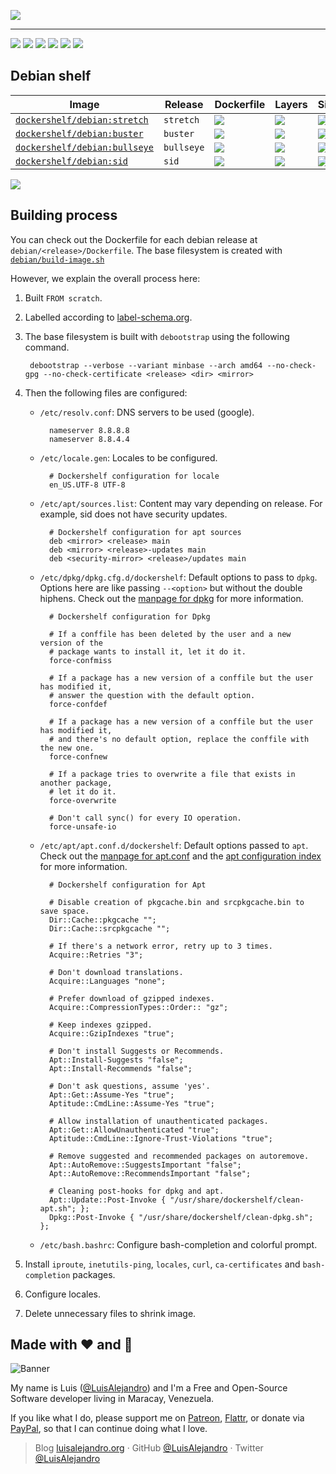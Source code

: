 ![](https://cdn.rawgit.com/LuisAlejandro/dockershelf/master/images/banner.svg)

---

[![](https://img.shields.io/github/release/LuisAlejandro/dockershelf.svg)](https://github.com/Dockershelf/dockershelf/releases) [![](https://img.shields.io/travis/LuisAlejandro/dockershelf.svg)](https://travis-ci.org/LuisAlejandro/dockershelf) [![](https://img.shields.io/docker/pulls/dockershelf/debian.svg)](https://hub.docker.com/r/dockershelf/debian) [![](https://img.shields.io/github/issues-raw/LuisAlejandro/dockershelf/in%20progress.svg?label=in%20progress)](https://github.com/Dockershelf/dockershelf/issues?q=is%3Aissue+is%3Aopen+label%3A%22in+progress%22) [![](https://badges.gitter.im/LuisAlejandro/dockershelf.svg)](https://gitter.im/LuisAlejandro/dockershelf) [![](https://cla-assistant.io/readme/badge/LuisAlejandro/dockershelf)](https://cla-assistant.io/LuisAlejandro/dockershelf)

## Debian shelf

|Image  |Release  |Dockerfile  |Layers  |Size  |
|-------|---------|------------|--------|------|
|[`dockershelf/debian:stretch`](https://hub.docker.com/r/dockershelf/debian)|`stretch`|[![](https://img.shields.io/badge/-debian%2Fstretch%2FDockerfile-blue.svg?colorA=22313f&colorB=4a637b&maxAge=86400&logo=docker)](https://github.com/Dockershelf/dockershelf/blob/master/debian/stretch/Dockerfile)|[![](https://img.shields.io/microbadger/layers/dockershelf/debian/stretch.svg?colorA=22313f&colorB=4a637b&maxAge=86400)](https://microbadger.com/images/dockershelf/debian:stretch)|[![](https://img.shields.io/microbadger/image-size/dockershelf/debian/stretch.svg?colorA=22313f&colorB=4a637b&maxAge=86400)](https://microbadger.com/images/dockershelf/debian:stretch)|
|[`dockershelf/debian:buster`](https://hub.docker.com/r/dockershelf/debian)|`buster`|[![](https://img.shields.io/badge/-debian%2Fbuster%2FDockerfile-blue.svg?colorA=22313f&colorB=4a637b&maxAge=86400&logo=docker)](https://github.com/Dockershelf/dockershelf/blob/master/debian/buster/Dockerfile)|[![](https://img.shields.io/microbadger/layers/dockershelf/debian/buster.svg?colorA=22313f&colorB=4a637b&maxAge=86400)](https://microbadger.com/images/dockershelf/debian:buster)|[![](https://img.shields.io/microbadger/image-size/dockershelf/debian/buster.svg?colorA=22313f&colorB=4a637b&maxAge=86400)](https://microbadger.com/images/dockershelf/debian:buster)|
|[`dockershelf/debian:bullseye`](https://hub.docker.com/r/dockershelf/debian)|`bullseye`|[![](https://img.shields.io/badge/-debian%2Fbullseye%2FDockerfile-blue.svg?colorA=22313f&colorB=4a637b&maxAge=86400&logo=docker)](https://github.com/Dockershelf/dockershelf/blob/master/debian/bullseye/Dockerfile)|[![](https://img.shields.io/microbadger/layers/dockershelf/debian/bullseye.svg?colorA=22313f&colorB=4a637b&maxAge=86400)](https://microbadger.com/images/dockershelf/debian:bullseye)|[![](https://img.shields.io/microbadger/image-size/dockershelf/debian/bullseye.svg?colorA=22313f&colorB=4a637b&maxAge=86400)](https://microbadger.com/images/dockershelf/debian:bullseye)|
|[`dockershelf/debian:sid`](https://hub.docker.com/r/dockershelf/debian)|`sid`|[![](https://img.shields.io/badge/-debian%2Fsid%2FDockerfile-blue.svg?colorA=22313f&colorB=4a637b&maxAge=86400&logo=docker)](https://github.com/Dockershelf/dockershelf/blob/master/debian/sid/Dockerfile)|[![](https://img.shields.io/microbadger/layers/dockershelf/debian/sid.svg?colorA=22313f&colorB=4a637b&maxAge=86400)](https://microbadger.com/images/dockershelf/debian:sid)|[![](https://img.shields.io/microbadger/image-size/dockershelf/debian/sid.svg?colorA=22313f&colorB=4a637b&maxAge=86400)](https://microbadger.com/images/dockershelf/debian:sid)|

![](https://cdn.rawgit.com/LuisAlejandro/dockershelf/master/images/table.svg)

## Building process

You can check out the Dockerfile for each debian release at `debian/<release>/Dockerfile`.
The base filesystem is created with [`debian/build-image.sh`](https://github.com/Dockershelf/dockershelf/blob/master/debian/build-image.sh)

However, we explain the overall process here:

1. Built `FROM scratch`.
2. Labelled according to [label-schema.org](http://label-schema.org).
3. The base filesystem is built with `debootstrap` using the following command.

        debootstrap --verbose --variant minbase --arch amd64 --no-check-gpg --no-check-certificate <release> <dir> <mirror>

4. Then the following files are configured:

    * `/etc/resolv.conf`: DNS servers to be used (google).

            nameserver 8.8.8.8
            nameserver 8.8.4.4

    * `/etc/locale.gen`: Locales to be configured.

            # Dockershelf configuration for locale
            en_US.UTF-8 UTF-8

    * `/etc/apt/sources.list`: Content may vary depending on release. For example, sid does not have security updates.

            # Dockershelf configuration for apt sources
            deb <mirror> <release> main
            deb <mirror> <release>-updates main
            deb <security-mirror> <release>/updates main

    * `/etc/dpkg/dpkg.cfg.d/dockershelf`: Default options to pass to `dpkg`. Options here are like passing `--<option>` but without the double hiphens. Check out the [manpage for dpkg](http://manpages.ubuntu.com/manpages/trusty/man1/dpkg.1.html) for more information.

            # Dockershelf configuration for Dpkg

            # If a conffile has been deleted by the user and a new version of the
            # package wants to install it, let it do it.
            force-confmiss

            # If a package has a new version of a conffile but the user has modified it,
            # answer the question with the default option.
            force-confdef

            # If a package has a new version of a conffile but the user has modified it,
            # and there's no default option, replace the conffile with the new one.
            force-confnew

            # If a package tries to overwrite a file that exists in another package,
            # let it do it.
            force-overwrite

            # Don't call sync() for every IO operation.
            force-unsafe-io

    * `/etc/apt/apt.conf.d/dockershelf`: Default options passed to `apt`. Check out the [manpage for apt.conf](http://manpages.ubuntu.com/manpages/zesty/man5/apt.conf.5.html) and the [apt configuration index](http://sources.debian.net/src/apt/1.0.9.8.3/doc/examples/configure-index) for more information.

            # Dockershelf configuration for Apt

            # Disable creation of pkgcache.bin and srcpkgcache.bin to save space.
            Dir::Cache::pkgcache "";
            Dir::Cache::srcpkgcache "";

            # If there's a network error, retry up to 3 times.
            Acquire::Retries "3";

            # Don't download translations.
            Acquire::Languages "none";

            # Prefer download of gzipped indexes.
            Acquire::CompressionTypes::Order:: "gz";

            # Keep indexes gzipped.
            Acquire::GzipIndexes "true";

            # Don't install Suggests or Recommends.
            Apt::Install-Suggests "false";
            Apt::Install-Recommends "false";

            # Don't ask questions, assume 'yes'.
            Apt::Get::Assume-Yes "true";
            Aptitude::CmdLine::Assume-Yes "true";

            # Allow installation of unauthenticated packages.
            Apt::Get::AllowUnauthenticated "true";
            Aptitude::CmdLine::Ignore-Trust-Violations "true";

            # Remove suggested and recommended packages on autoremove.
            Apt::AutoRemove::SuggestsImportant "false";
            Apt::AutoRemove::RecommendsImportant "false";

            # Cleaning post-hooks for dpkg and apt.
            Apt::Update::Post-Invoke { "/usr/share/dockershelf/clean-apt.sh"; };
            Dpkg::Post-Invoke { "/usr/share/dockershelf/clean-dpkg.sh"; };

    * `/etc/bash.bashrc`: Configure bash-completion and colorful prompt.

5. Install `iproute`, `inetutils-ping`, `locales`, `curl`, `ca-certificates` and `bash-completion` packages.
6. Configure locales.
7. Delete unnecessary files to shrink image.

## Made with :heart: and :hamburger:

![Banner](http://huntingbears.com.ve/static/img/site/banner.svg)

My name is Luis ([@LuisAlejandro](https://github.com/LuisAlejandro)) and I'm a Free and Open-Source Software developer living in Maracay, Venezuela.

If you like what I do, please support me on [Patreon](https://www.patreon.com/luisalejandro), [Flattr](https://flattr.com/profile/luisalejandro), or donate via [PayPal](https://www.paypal.me/martinezfaneyth), so that I can continue doing what I love.

> Blog [luisalejandro.org](http://luisalejandro.org) · GitHub [@LuisAlejandro](https://github.com/LuisAlejandro) · Twitter [@LuisAlejandro](https://twitter.com/LuisAlejandro)